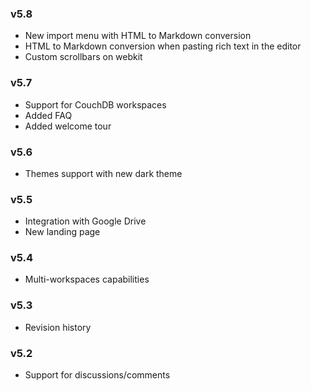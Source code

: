 ### v5.8

- New import menu with HTML to Markdown conversion
- HTML to Markdown conversion when pasting rich text in the editor
- Custom scrollbars on webkit

### v5.7

- Support for CouchDB workspaces
- Added FAQ
- Added welcome tour

### v5.6

- Themes support with new dark theme

### v5.5

- Integration with Google Drive
- New landing page

### v5.4

- Multi-workspaces capabilities

### v5.3

- Revision history

### v5.2

- Support for discussions/comments
